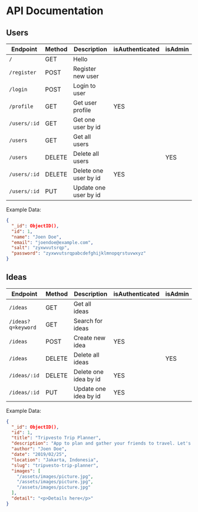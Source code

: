 # API Documentation

## Users

| Endpoint     | Method | Description           | isAuthenticated | isAdmin |
| ------------ | ------ | --------------------- | --------------- | ------- |
| `/`          | GET    | Hello                 |                 |         |
| `/register`  | POST   | Register new user     |                 |         |
| `/login`     | POST   | Login to user         |                 |         |
| `/profile`   | GET    | Get user profile      | YES             |         |
| `/users/:id` | GET    | Get one user by id    |                 |         |
| `/users`     | GET    | Get all users         |                 |         |
| `/users`     | DELETE | Delete all users      |                 | YES     |
| `/users/:id` | DELETE | Delete one user by id | YES             |         |
| `/users/:id` | PUT    | Update one user by id |                 |         |

Example Data:

```json
{
  "_id": ObjectID(),
  "id": 1,
  "name": "Joen Doe",
  "email": "joendoe@example.com",
  "salt": "zyxwvutsrqp",
  "password": "zyxwvutsrqpabcdefghijklmnopqrstuvwxyz"
}
```

## Ideas

| Endpoint           | Method | Description           | isAuthenticated | isAdmin |
| ------------------ | ------ | --------------------- | --------------- | ------- |
| `/ideas`           | GET    | Get all ideas         |                 |         |
| `/ideas?q=keyword` | GET    | Search for ideas      |                 |         |
| `/ideas`           | POST   | Create new idea       | YES             |         |
| `/ideas`           | DELETE | Delete all ideas      |                 | YES     |
| `/ideas/:id`       | DELETE | Delete one idea by id | YES             |         |
| `/ideas/:id`       | PUT    | Update one idea by id | YES             |         |

Example Data:

```json
{
  "_id": ObjectID(),
  "id": 1,
  "title": "Tripvesto Trip Planner",
  "description": "App to plan and gather your friends to travel. Let's join us!",
  "author": "Joen Doe",
  "date": "2019/02/25",
  "location": "Jakarta, Indonesia",
  "slug": "tripvesto-trip-planner",
  "images": [
    "/assets/images/picture.jpg",
    "/assets/images/picture.jpg",
    "/assets/images/picture.jpg"
  ],
  "detail": "<p>Details here</p>"
}
```
